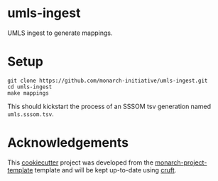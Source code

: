 # umls-ingest

UMLS ingest to generate mappings.

# Setup

```
git clone https://github.com/monarch-initiative/umls-ingest.git
cd umls-ingest
make mappings
```
This should kickstart the process of an SSSOM tsv generation named `umls.sssom.tsv`.
# Acknowledgements

This [cookiecutter](https://cookiecutter.readthedocs.io/en/stable/README.html) project was developed from the [monarch-project-template](https://github.com/monarch-initiative/monarch-project-template) template and will be kept up-to-date using [cruft](https://cruft.github.io/cruft/).